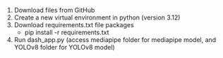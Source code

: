 1. Download files from GitHub
2. Create a new virtual environment in python (version 3.12) 
3. Download requirements.txt file packages
	- pip install -r requirements.txt
4. Run dash_app.py (access mediapipe folder for mediapipe model, and YOLOv8 folder for YOLOv8 model)
